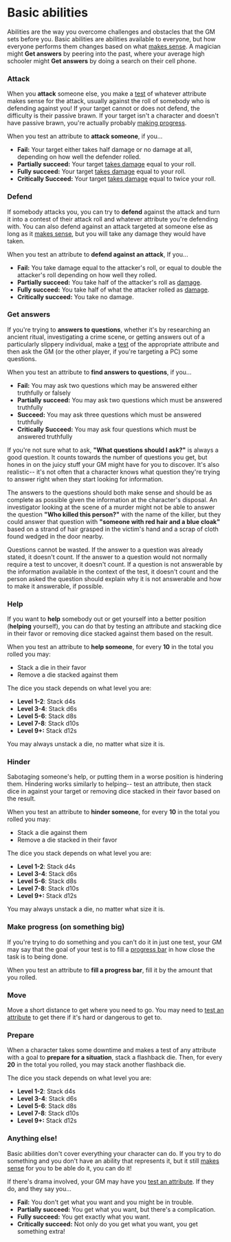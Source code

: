# Basic abilities

Abilities are the way you overcome challenges and obstacles that the GM sets before you. Basic abilities are abilities available to everyone, but how everyone performs them changes based on what [makes sense](../getting_started/index.md#narrative-truth). A magician might **Get answers** by peering into the past, where your average high schooler might **Get answers** by doing a search on their cell phone.

### <i class="ra ra-crossed-swords"></i> Attack

When you **attack** someone else, you make a [test](tests.md) of whatever attribute makes sense for the attack, usually against the roll of somebody who is defending against you! If your target cannot or does not defend, the difficulty is their passive brawn. If your target isn't a character and doesn't have passive brawn, you're actually probably [making progress](#make-progress).

When you test an attribute to **attack someone**, if you...

*   **Fail:** Your target either takes half damage or no damage at all, depending on how well the defender rolled.
*   **Partially succeed:** Your target [takes damage](../character/health.md) equal to your roll.
*   **Fully succeed:** Your target [takes damage](../character/health.md) equal to your roll.
*   **Critically Succeed:**  Your target [takes damage](../character/health.md) equal to twice your roll. 

### <i class="fa-solid fa-shield"></i> Defend

If somebody attacks you, you can try to **defend** against the attack and turn it into a contest of their attack roll and whatever attribute you're defending with. You can also defend against an attack targeted at someone else as long as it [makes sense](../getting_started/index.md#narrative-truth), but you will take any damage they would have taken. 

When you test an attribute to **defend against an attack**, If you...

* **Fail:** You take damage equal to the attacker's roll, or equal to double the attacker's roll depending on how well they rolled.
* **Partially succeed:**  You take half of the attacker's roll as [damage](../character/health.md).
* **Fully succeed:** You take half of what the attacker rolled as [damage](../character/health.md).
* **Critically succeed:** You take no damage.

### <i class="fa-solid fa-magnifying-glass"></i> Get answers

If you're trying to **answers to questions**, whether it's by researching an ancient ritual, investigating a crime scene, or getting answers out of a particularly slippery individual, make a [test](../gameplay/tests.md) of the appropriate attribute and then ask the GM (or the other player, if you're targeting a PC) some questions.

When you test an attribute to **find answers to questions**, if you...

*   **Fail:** You may ask two questions which may be answered either truthfully or falsely
*   **Partially succeed:** You may ask two questions which must be answered truthfully
*   **Succeed:** You may ask three questions which must be answered truthfully
*   **Critically Succeed:** You may ask four questions which must be answered truthfully

If you're not sure what to ask, **"What questions should I ask?"** is always a good question. It counts towards the number of questions you get, but hones in on the juicy stuff your GM might have for you to discover. It's also realistic-- it's not often that a character knows what question they're trying to answer right when they start looking for information.

The answers to the questions should both make sense and should be as complete as possible given the information at the character's disposal. An investigator looking at the scene of a murder might not be able to answer the question **"Who killed this person?"** with the name of the killer, but they could answer that question with **"someone with red hair and a blue cloak"** based on a strand of hair grasped in the victim's hand and a scrap of cloth found wedged in the door nearby.

Questions cannot be wasted. If the answer to a question was already stated, it doesn't count. If the answer to a question would not normally require a test to uncover, it doesn't count. If a question is not answerable by the information available in the context of the test, it doesn't count and the person asked the question should explain why it is not answerable and how to make it answerable, if possible.

### <i class="fa-solid fa-cubes-stacked"></i> Help

If you want to **help** somebody out or get yourself into a better position (**helping** yourself), you can do that by testing an attribute and stacking dice in their favor or removing dice stacked against them based on the result.

When you test an attribute to **help someone**, for every **10** in the total you rolled you may:

* Stack a die in their favor
* Remove a die stacked against them

The dice you stack depends on what level you are:

* **Level 1-2**: Stack d4s
* **Level 3-4**: Stack d6s
* **Level 5-6**: Stack d8s
* **Level 7-8**: Stack d10s
* **Level 9+:** Stack d12s

You may always unstack a die, no matter what size it is.

### <i class="fa-solid fa-cubes-stacked"></i> Hinder

Sabotaging someone's help, or putting them in a worse position is hindering them. Hindering works similarly to helping-- test an attribute, then stack dice in against your target or removing dice stacked in their favor based on the result.

When you test an attribute to **hinder someone**, for every **10** in the total you rolled you may:

* Stack a die against them
* Remove a die stacked in their favor

The dice you stack depends on what level you are:

* **Level 1-2**: Stack d4s
* **Level 3-4**: Stack d6s
* **Level 5-6**: Stack d8s
* **Level 7-8**: Stack d10s
* **Level 9+:** Stack d12s

You may always unstack a die, no matter what size it is.


### <i class="fa-solid fa-gears"></i> Make progress (on something big)

If you're trying to do something and you can't do it in just one test, your GM may say that the goal of your test is to fill a [progress bar](../running_the_game/creating_tests.md#progress-bar) in how close the task is to being done.

When you test an attribute to **fill a progress bar**, fill it by the amount that you rolled.

### <i class="fa-solid fa-person-walking"></i> Move

Move a short distance to get where you need to go. You may need to [test an attribute](../gameplay/tests.md) to get there if it's hard or dangerous to get to.

### <i class="fa-solid fa-clock"></i> Prepare

When a character takes some downtime and makes a test of any attribute with a goal to **prepare for a situation**, stack a flashback die. Then, for every **20** in the total you rolled, you may stack another flashback die.

The dice you stack depends on what level you are:

* **Level 1-2**: Stack d4s
* **Level 3-4**: Stack d6s
* **Level 5-6**: Stack d8s
* **Level 7-8**: Stack d10s
* **Level 9+:** Stack d12s

### <i class="ra ra-diamonds-card"></i> Anything else!

Basic abilities don't cover everything your character can do. If you try to do something and you don't have an ability that represents it, but it still [makes sense](../getting_started/index.md#narrative-truth) for you to be able do it, you can do it!

If there's drama involved, your GM may have you [test an attribute](../gameplay/tests.md).  If they do, and they say you...

* **Fail:** You don't get what you want and you might be in trouble.
* **Partially succeed:** You get what you want, but there's a complication.
* **Fully succeed:** You get exactly what you want.
* **Critically succeed:** Not only do you get what you want, you get something extra!